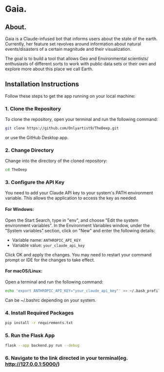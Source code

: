 # Gaia.

## About.
Gaia is a Claude-infused bot that informs users about the state of the earth. Currently, her feature set revolves around information about natural events/disasters of a certain magnitude and their visualization.

The goal is to build a tool that allows Geo and Environmental scientists/ enthusiasts of different sorts to work with public data sets or their own and explore more about this place we call Earth.

## Installation Instructions

Follow these steps to get the app running on your local machine:

### 1. Clone the Repository
To clone the repository, open your terminal and run the following command:

```bash
git clone https://github.com/Onlyartist9/TheDeep.git
```
or use the GitHub Desktop app.

### 2. Change Directory
Change into the directory of the cloned repository:

```bash
cd TheDeep
```

### 3. Configure the API Key
You need to add your Claude API key to your system's PATH environment variable. This allows the application to access the key as needed.

#### For Windows:
Open the Start Search, type in "env", and choose "Edit the system environment variables". In the Environment Variables window, under the "System variables" section, click on "New" and enter the following details:
- Variable name: `ANTHROPIC_API_KEY`
- Variable value: `your_claude_api_key`

Click OK and apply the changes. You may need to restart your command prompt or IDE for the changes to take effect.

#### For macOS/Linux:
Open a terminal and run the following command:
```bash
echo 'export ANTHROPIC_API_KEY="your_claude_api_key"' >> ~/.bash_profile
```
Can be ~/.bashrc depending on your system. 

### 4. Install Required Packages
```bash
pip install -r requirements.txt
```

### 5. Run the Flask App
```bash
flask --app backend.py run --debug
```

### 6. Navigate to the link directed in your terminal(eg. http://127.0.0.1:5000/)



